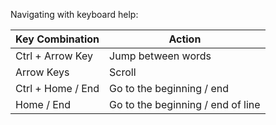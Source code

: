 Navigating with keyboard help:

| Key Combination         | Action                       |
|-------------------------|------------------------------|
| Ctrl + Arrow Key        | Jump between words           |
| Arrow Keys              | Scroll                       |
| Ctrl + Home / End       | Go to the beginning / end    |
| Home / End              | Go to the beginning / end of line   |
